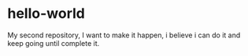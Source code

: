 # hello-world
My second repository, I want to make it happen, i believe i can do it and keep going until complete it.
